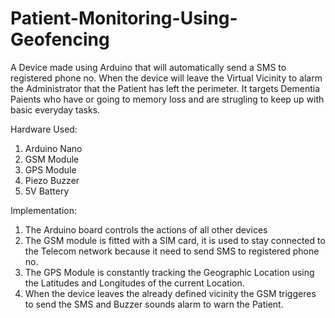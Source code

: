 # Patient-Monitoring-Using-Geofencing
A Device made using Arduino that will automatically send a SMS to registered phone no. When the device will leave the Virtual Vicinity to alarm the Administrator that the Patient has left the perimeter. It targets Dementia Paients who have or going to memory loss and are strugling to keep up with basic everyday tasks.

Hardware Used:
1. Arduino Nano
2. GSM Module 
3. GPS Module
4. Piezo Buzzer
5. 5V Battery

Implementation: 
1. The Arduino board controls the actions of all other devices
2. The GSM module is fitted with a SIM card, it is used to stay connected to the Telecom network because it need to send SMS to registered phone no.
3. The GPS Module is constantly tracking the Geographic Location using the Latitudes and Longitudes of the current Location.
4. When the device leaves the already defined vicinity the GSM triggeres to send the SMS and Buzzer sounds alarm to warn the Patient.
